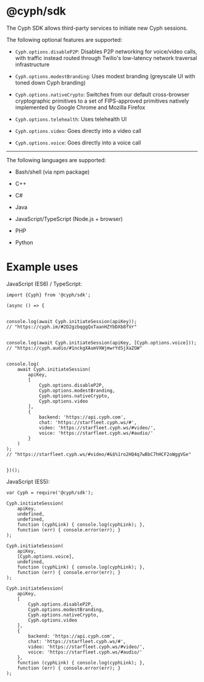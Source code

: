 # @cyph/sdk

The Cyph SDK allows third-party services to initiate new Cyph sessions.

The following optional features are supported:

* `Cyph.options.disableP2P`: Disables P2P networking for voice/video calls, with traffic instead
routed through Twilio's low-latency network traversal infrastructure

* `Cyph.options.modestBranding`: Uses modest branding (greyscale UI with toned down Cyph branding)

* `Cyph.options.nativeCrypto`: Switches from our default cross-browser cryptographic primitives to a
set of FIPS-approved primitives natively implemented by Google Chrome and Mozilla Firefox

* `Cyph.options.telehealth`: Uses telehealth UI

* `Cyph.options.video`: Goes directly into a video call

* `Cyph.options.voice`: Goes directly into a voice call

---

The following languages are supported:

* Bash/shell (via npm package)

* C++

* C#

* Java

* JavaScript/TypeScript (Node.js + browser)

* PHP

* Python

# Example uses

JavaScript (ES6) / TypeScript:

	import {Cyph} from '@cyph/sdk';

	(async () => {


	console.log(await Cyph.initiateSession(apiKey));
	// "https://cyph.im/#2D2gzbqggQxTaanHZYbDXb8fVr"


	console.log(await Cyph.initiateSession(apiKey, [Cyph.options.voice]));
	// "https://cyph.audio/#1nckgXAumVXWjmwrYdSjXaZGW"


	console.log(
		await Cyph.initiateSession(
			apiKey,
			[
				Cyph.options.disableP2P,
				Cyph.options.modestBranding,
				Cyph.options.nativeCrypto,
				Cyph.options.video
			],
			{
				backend: 'https://api.cyph.com',
				chat: 'https://starfleet.cyph.ws/#',
				video: 'https://starfleet.cyph.ws/#video/',
				voice: 'https://starfleet.cyph.ws/#audio/'
			}
		)
	);
	// "https://starfleet.cyph.ws/#video/#&$%1ro2HQ4q7wBbC7hHCF2oWggVGe"


	})();

JavaScript (ES5):

	var Cyph = require('@cyph/sdk');

	Cyph.initiateSession(
		apiKey,
		undefined,
		undefined,
		function (cyphLink) { console.log(cyphLink); },
		function (err) { console.error(err); }
	);

	Cyph.initiateSession(
		apiKey,
		[Cyph.options.voice],
		undefined,
		function (cyphLink) { console.log(cyphLink); },
		function (err) { console.error(err); }
	);

	Cyph.initiateSession(
		apiKey,
		[
			Cyph.options.disableP2P,
			Cyph.options.modestBranding,
			Cyph.options.nativeCrypto,
			Cyph.options.video
		],
		{
			backend: 'https://api.cyph.com',
			chat: 'https://starfleet.cyph.ws/#',
			video: 'https://starfleet.cyph.ws/#video/',
			voice: 'https://starfleet.cyph.ws/#audio/'
		},
		function (cyphLink) { console.log(cyphLink); },
		function (err) { console.error(err); }
	);
